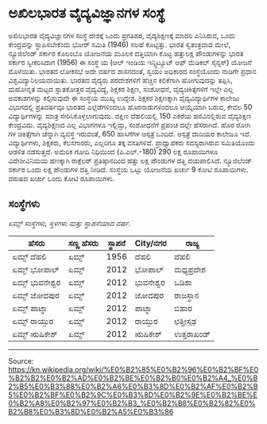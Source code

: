 # ಅಖಿಲಭಾರತ ವೈದ್ಯವಿಜ್ಞಾನಗಳ ಸಂಸ್ಥೆ

ಅಖಿಲಭಾರತ ವೈದ್ಯವಿಜ್ಞಾನಗಳ ಸಂಸ್ಥೆ ದೇಶಕ್ಕೆ ಒಂದು ಪ್ರಗತಿಪರ, ವೈದ್ಯಶಿಕ್ಷಣಕ್ಕೆ ಮಾದರಿ ಎನಿಸಿರುವ, ಒಂದು ಕೇಂದ್ರವನ್ನು ಸ್ಥಾಪಿಸಬೇಕೆಂದು ಭೋರ್ ಸಮಿತಿ (1946) ಸಲಹೆ ಕೊಟ್ಟಿತ್ತು. ಭಾರತ ಸ್ವತಂತ್ರವಾದ ಮೇಲೆ, ನ್ಯೂಜಿಲೆಂಡ್ ಸರ್ಕಾರ ಕೊಲಂಬೊ ಯೋಜನೆಯ ಮೂಲಕ ದತ್ತಿಯಾಗಿ ಕೊಟ್ಟ ಹತ್ತುಲಕ್ಷ ಪೌಂಡುಗಳನ್ನು ಭಾರತ ಸರ್ಕಾರ ಸ್ವೀಕರಿಸಿದಾಗ (1956) ಈ ಸಂಸ್ಥೆ ಯ (ಆಲ್ ಇಂಡಿಯ ಇನ್ಸ್ಟಿಟ್ಯೂಟ್ ಆಫ್ ಮೆಡಿಕಲ್ ಸೈನ್ಸಸ್) ಯೋಜನೆ ಮೊಳೆಯಿತು. ಭಾರತದ ಲೋಕಸಭೆ ಅದೇ ವರ್ಷದ ಶಾಸನದಂತೆ, ಸ್ವಯಂ ಅಧಿಕಾರದ ಸಂಸ್ಥೆಯೊಂದು ನಾಡಿಗೇ ಪ್ರಧಾನ ವಿಶ್ವವಿದ್ಯಾನಿಲಯವಾಯಿತು. ಭಾರತದ ವೈದ್ಯರು ಪರದೇಶಗಳಿಗೆ ಹೆಚ್ಚಿನ ಕಲಿಕೆಗಾಗಿ ಹೋಗುವುದನ್ನು ತಪ್ಪಿಸಿ, ಮಹೋನ್ನತ ಮಟ್ಟದ ಸ್ನಾತಕೋತ್ತರ ವೈದ್ಯವಿದ್ಯೆ, ಶಿಕ್ಷಕರ ಶಿಕ್ಷಣ, ಸಂಶೋಧನೆ, ವೈದ್ಯಚಿಕಿತ್ಸೆಗಳಿಗೆ ಇಲ್ಲೇ ಎಲ್ಲ ಅವಕಾಶಗಳನ್ನು ಕಲ್ಪಿಸುವುದೇ ಈ ಸಂಸ್ಥೆಯ ಮುಖ್ಯ ಉದ್ದೇಶ. ಶಿಕ್ಷಕರ ಶಿಕ್ಷಣಕ್ಕಾಗಿ ವೈದ್ಯವಿದ್ಯಾರ್ಥಿಗಳ ಕಾಲೇಜು ವಿಭಾಗದಲ್ಲಿ ಪ್ರತಿವರ್ಷವೂ ಭಾರತದ ಎಲ್ಲೆಡೆಗಳಿಂದಲೂ ಹೊರನಾಡುಗಳಿಂದಲೂ ಆಯ್ಕೆಯಾಗಿ ಬರುವ, ಕೇವಲ 50 ವಿದ್ಯಾರ್ಥಿಗಳನ್ನು ಮಾತ್ರ ಸೇರಿಸಿಕೊಳ್ಳಲಾಗುವುದು. ದಕ್ಷಿಣ ದೆಹಲಿಯಲ್ಲಿ 150 ಎಕರೆಯ ಹರವಿನಲ್ಲಿರುವ ವೈದ್ಯಶಿಕ್ಷಣ ಕೇಂದ್ರವಿದು. ವೈದ್ಯಶಿಕ್ಷಣದ ಎಲ್ಲ ವಿಭಾಗಗಳೂ ಇಲ್ಲಿದ್ದು, ಸಂಶೋಧನೆಗೆ ಪ್ರಪಂಚ ದಲ್ಲೇ ಹೆಸರಾಗಿದೆ. ಹೊರ ರೋಗಿ ಗಳ ಚಿಕಿತ್ಸೆಗಾಗಿ ಚೆನ್ನಾಗಿ ವ್ಯವಸ್ಥೆ ಇರುವಂತೆ, 650 ಹಾಸಿಗೆಗಳ ಆಸ್ಪತ್ರೆ ಒಂದಿದೆ. ಆಸ್ಪತ್ರೆ ದಾದಿಯರ ಕಾಲೇಜೂ ಇದೆ. ವಿದ್ಯಾರ್ಥಿಗಳು, ಶಿಕ್ಷಕರು, ಕೆಲಸಗಾರರು, ಎಲ್ಲರಿಗೂ ತಕ್ಕ ವಸತಿಗಳಿವೆ. ಪ್ರಾಧ್ಯಾಪಕರು ಸದಸ್ಯರಾಗಿರುವ ಸಮಿತಿಯೊಂದು ಆಡಳಿತ ನಡೆಸುತ್ತದೆ. ಅಮೆರಿಕ ಗೋದಿ ನಿಧಿಯಿಂದ (ಪಿ.ಎಲ್.-180) 290 ಲಕ್ಷ ರೂಪಾಯಿಗಳೂ ವಿದೇಶೀವಿನಿಮಯ ಹಣಕ್ಕಾಗಿ ರಾಕ್ಫೆಲರ್ ಪ್ರತಿಷ್ಠಾನದಿಂದ ಹತ್ತು ಲಕ್ಷ ಪೌಂಡುಗಳ ದತ್ತಿ ದಯಪಾಲಿಸಿದೆ. ನ್ಯೂಜಿಲೆಂಡ್ ಸರ್ಕಾರ ಒಂದು ಲಕ್ಷ ಪೌಂಡುಗಳ ದತ್ತಿ ನೀಡಿದೆ. ಸಂಸ್ಥೆಯ ಒಟ್ಟು ಯೋಜನೆಯ ಖರ್ಚು 9 ಕೋಟಿ ರೂಪಾಯಿಗಳು. ವರುಷದ ಖರ್ಚು ಒಂದು ಕೋಟಿ ರೂಪಾಯಿಗಳು.

## ಸಂಸ್ಥೆಗಳು

*ಏಮ್ಸ್ ಸಂಸ್ಥೆಗಳು, ಸ್ಥಳಗಳು ಮತ್ತು ಸ್ಥಾಪನೆಯಾದ ವರ್ಷ.*

| ಹೆಸರು | ಸಣ್ಣ ಹೆಸರು | ಸ್ಥಾಪನೆ | City/ನಗರ | ರಾಜ್ಯ |
| --- | --- | --- | --- | --- |
| ಏಮ್ಸ್ ದೆಹಲಿ | ಏಮ್ಸ್ | 1956 | ದೆಹಲಿ | ದೆಹಲಿ |
| ಏಮ್ಸ್ ಭೋಪಾಲ್ | ಏಮ್ಸ್ | 2012 | ಭೋಪಾಲ್ | ಮಧ್ಯಪ್ರದೇಶ |
| ಏಮ್ಸ್ ಭುವನೇಶ್ವರ | ಏಮ್ಸ್ | 2012 | ಭುವನೇಶ್ವರ | ಒಡಿಶಾ |
| ಏಮ್ಸ್ ಜೋದಪುರ | ಏಮ್ಸ್ | 2012 | ಜೋದಪುರ | ರಾಜಸ್ಥಾನ |
| ಏಮ್ಸ್ ಪಾಟ್ನಾ | ಏಮ್ಸ್ | 2012 | ಪಾಟ್ನಾ | ಬಿಹಾರ |
| ಏಮ್ಸ್ ರಾಯ್ಪುರ | ಏಮ್ಸ್ | 2012 | ರಾಯ್ಪುರ | ಛತ್ತೀಸ್ಗಢ |
| ಏಮ್ಸ್ ಋಷಿಕೇಶ್ | ಏಮ್ಸ್ | 2012 | ಋಷಿಕೇಶ್ | ಉತ್ತರಾಖಂಡ್ |

---
Source: https://kn.wikipedia.org/wiki/%E0%B2%85%E0%B2%96%E0%B2%BF%E0%B2%B2%E0%B2%AD%E0%B2%BE%E0%B2%B0%E0%B2%A4_%E0%B2%B5%E0%B3%88%E0%B2%A6%E0%B3%8D%E0%B2%AF%E0%B2%B5%E0%B2%BF%E0%B2%9C%E0%B3%8D%E0%B2%9E%E0%B2%BE%E0%B2%A8%E0%B2%97%E0%B2%B3_%E0%B2%B8%E0%B2%82%E0%B2%B8%E0%B3%8D%E0%B2%A5%E0%B3%86
